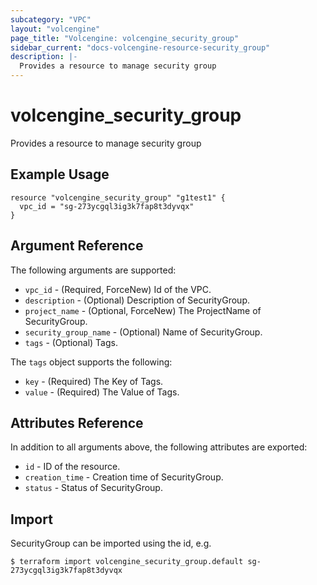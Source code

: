 ```yaml
---
subcategory: "VPC"
layout: "volcengine"
page_title: "Volcengine: volcengine_security_group"
sidebar_current: "docs-volcengine-resource-security_group"
description: |-
  Provides a resource to manage security group
---
```

# volcengine_security_group
Provides a resource to manage security group
## Example Usage
```hcl
resource "volcengine_security_group" "g1test1" {
  vpc_id = "sg-273ycgql3ig3k7fap8t3dyvqx"
}
```
## Argument Reference
The following arguments are supported:
* `vpc_id` - (Required, ForceNew) Id of the VPC.
* `description` - (Optional) Description of SecurityGroup.
* `project_name` - (Optional, ForceNew) The ProjectName of SecurityGroup.
* `security_group_name` - (Optional) Name of SecurityGroup.
* `tags` - (Optional) Tags.

The `tags` object supports the following:

* `key` - (Required) The Key of Tags.
* `value` - (Required) The Value of Tags.

## Attributes Reference
In addition to all arguments above, the following attributes are exported:
* `id` - ID of the resource.
* `creation_time` - Creation time of SecurityGroup.
* `status` - Status of SecurityGroup.


## Import
SecurityGroup can be imported using the id, e.g.
```
$ terraform import volcengine_security_group.default sg-273ycgql3ig3k7fap8t3dyvqx
```

